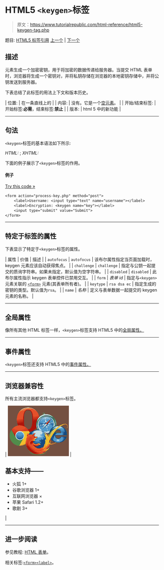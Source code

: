 # HTML5 `<keygen>`标签

> 原文：<https://www.tutorialrepublic.com/html-reference/html5-keygen-tag.php>

题目: [HTML5 标签引用](html5-tags.php) [上一个](html-kbd-tag.php) | [下一个](html-label-tag.php)

## 描述

元素生成一个加密密钥，用于将加密的数据传递给服务器。当提交 HTML 表单时，浏览器将生成一个密钥对，并将私钥存储在浏览器的本地密钥存储中，并将公钥发送到服务器。

下表总结了此标签的用法上下文和版本历史。

| 位置: | 在一条直线上的 |
| 内容: | 没有。它是一个[空元素](../html-tutorial/html-elements.php#empty-elements)。 |
| 开始/结束标签: | 开始标签:**必需**，结束标签:**禁止** |
| 版本: | html 5 中的新功能 |

* * *

## 句法

`<keygen>`标签的基本语法如下所示:

*HTML:* <keygen>; *XHTML:* <keygen />

下面的例子展示了`<keygen>`标签的作用。

#### 例子

[Try this code »](../codelab.php?topic=html5&file=keygen-tag "Try this code using online Editor")

```
<form action="process-key.php" method="post">
    <label>Username: <input type="text" name="username"></label>
    <label>Encryption: <keygen name="key"></label>
    <input type="submit" value="Submit">
</form>
```

* * *

## 特定于标签的属性

下表显示了特定于`<keygen>`标签的属性。

| 属性 | 价值 | 描述 |
| `autofocus` | `autofocus` | 该布尔属性指定当页面加载时，keygen 元素应该自动获得焦点。 |
| `challenge` | `challenge` | 指定与公钥一起提交的质询字符串。如果未指定，默认值为空字符串。 |
| `disabled` | `disabled` | 此布尔属性指示 keygen 表单控件已禁用交互。 |
| `form` | *表单 id* | 指定与`<keygen>`元素关联的 [`<form>`](html-form-tag.php) 元素(其表单所有者)。 |
| `keytype` | `rsa
dsa
ec` | 指定生成的密钥的类型。默认值为`rsa`。 |
| `name` | *名称* | 定义与表单数据一起提交的 keygen 元素的名称。 |

* * *

## 全局属性

像所有其他 HTML 标签一样，`<keygen>`标签支持 HTML5 中的[全局属性。](html5-global-attributes.php)

* * *

## 事件属性

`<keygen>`标签还支持 HTML5 中的[事件属性。](html5-event-attributes.php)

* * *

## 浏览器兼容性

所有主流浏览器都支持`<keygen>`标签。

| ![Browsers Icon](img/e9331123c77668c1832e541c2fca1002.png) | 

## 基本支持——

*   火狐 1+
*   谷歌浏览器 1+
*   互联网浏览器 ×
*   苹果 Safari 1.2+
*   歌剧 3+

 |

* * *

## 进一步阅读

参见教程: [HTML 表单](../html-tutorial/html-forms.php)。

相关标签:[`<form>`](html-form-tag.php)[`<label>`](html-label-tag.php)。